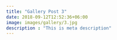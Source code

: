```yaml
---
title: "Gallery Post 3"
date: 2018-09-12T12:52:36+06:00
image: images/gallery/3.jpg
description : "This is meta description"
---
```


